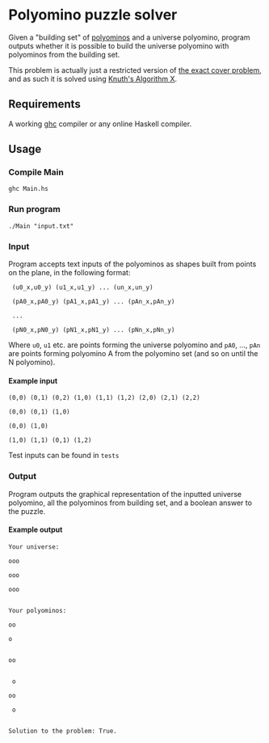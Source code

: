 # Polyomino puzzle solver
Given a "building set" of [polyominos](https://en.wikipedia.org/wiki/Polyomino) and a universe polyomino, program outputs whether it is possible to build the universe polyomino with polyominos from the building set. 

This problem is actually just a restricted version of [the exact cover problem](https://en.wikipedia.org/wiki/Exact_cover), and as such it is solved using [Knuth's Algorithm X](https://en.wikipedia.org/wiki/Knuth's_Algorithm_X).

## Requirements
A working [ghc](https://www.haskell.org/ghc/) compiler or any online Haskell compiler.

## Usage
### Compile Main

    ghc Main.hs

### Run program

    ./Main "input.txt"

### Input
Program accepts text inputs of the polyominos as shapes built from points on the plane, in the following format:

     (u0_x,u0_y) (u1_x,u1_y) ... (un_x,un_y)
    
     (pA0_x,pA0_y) (pA1_x,pA1_y) ... (pAn_x,pAn_y)
    
     ...
    
     (pN0_x,pN0_y) (pN1_x,pN1_y) ... (pNn_x,pNn_y)

Where `u0`, `u1` etc. are points forming the universe polyomino and `pA0`, ..., `pAn` are points forming polyomino A from the polyomino set (and so on until the N polyomino).
#### Example input

    (0,0) (0,1) (0,2) (1,0) (1,1) (1,2) (2,0) (2,1) (2,2)
    
    (0,0) (0,1) (1,0)
    
    (0,0) (1,0)
    
    (1,0) (1,1) (0,1) (1,2)

Test inputs can be found in `tests`

### Output
Program outputs the graphical representation of the inputted universe polyomino, all the polyominos from building set, and a boolean answer to the puzzle.
#### Example output

    Your universe:
    
    ooo
    
    ooo
    
    ooo
    
    
    Your polyominos:
    
    oo
    
    o 
    
    
    oo
    
    
     o
     
    oo
    
     o
    
    
    Solution to the problem: True.

